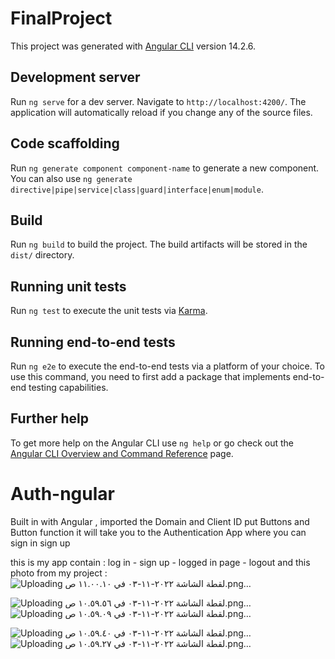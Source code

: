 # FinalProject

This project was generated with [Angular CLI](https://github.com/angular/angular-cli) version 14.2.6.

## Development server

Run `ng serve` for a dev server. Navigate to `http://localhost:4200/`. The application will automatically reload if you change any of the source files.

## Code scaffolding

Run `ng generate component component-name` to generate a new component. You can also use `ng generate directive|pipe|service|class|guard|interface|enum|module`.

## Build

Run `ng build` to build the project. The build artifacts will be stored in the `dist/` directory.

## Running unit tests

Run `ng test` to execute the unit tests via [Karma](https://karma-runner.github.io).

## Running end-to-end tests

Run `ng e2e` to execute the end-to-end tests via a platform of your choice. To use this command, you need to first add a package that implements end-to-end testing capabilities.

## Further help

To get more help on the Angular CLI use `ng help` or go check out the [Angular CLI Overview and Command Reference](https://angular.io/cli) page.
# Auth-ngular


Built in with Angular , imported the Domain and Client ID 
put Buttons and Button function it will take you to the Authentication App where you can sign in sign up


this is my app contain : log in - sign up - logged in page - logout and this photo from my project :
![Uploading ‏لقطة الشاشة ٢٠٢٢-١١-٠٣ في ١١.٠٠.١٠ ص.png…]()

![Uploading ‏لقطة الشاشة ٢٠٢٢-١١-٠٣ في ١٠.٥٩.٥٦ ص.png…]()
![Uploading ‏لقطة الشاشة ٢٠٢٢-١١-٠٣ في ١٠.٥٩.٠٩ ص.png…]()

![Uploading ‏لقطة الشاشة ٢٠٢٢-١١-٠٣ في ١٠.٥٩.٤٠ ص.png…]()
![Uploading ‏لقطة الشاشة ٢٠٢٢-١١-٠٣ في ١٠.٥٩.٢٧ ص.png…]()

